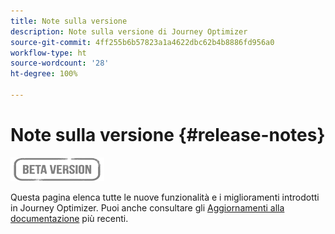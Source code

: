 ```yaml
---
title: Note sulla versione
description: Note sulla versione di Journey Optimizer
source-git-commit: 4ff255b6b57823a1a4622dbc62b4b8886fd956a0
workflow-type: ht
source-wordcount: '28'
ht-degree: 100%

---
```



# Note sulla versione {#release-notes}

![](assets/do-not-localize/badge.png)

Questa pagina elenca tutte le nuove funzionalità e i miglioramenti introdotti in Journey Optimizer.
Puoi anche consultare gli [Aggiornamenti alla documentazione](documentation-updates.md) più recenti.